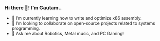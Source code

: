 ### Hi there 👋! I’m Gautam..
- 🌱 I’m currently learning how to write and optimize x86 assembly.
- 💞️ I’m looking to collaborate on open-source projects related to systems programming.
- 💬 Ask me about Robotics, Metal music, and PC Gaming!

<!---
gtmshrm/gtmshrm is a ✨ special ✨ repository because its `README.md` (this file) appears on your GitHub profile.
You can click the Preview link to take a look at your changes.
--->
